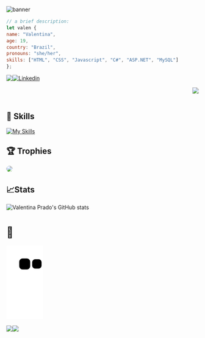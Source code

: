![banner](https://user-images.githubusercontent.com/85965282/163661974-0da67919-b03a-4d3c-a843-2adf965a3ff7.png)




 
```javascript  
// a brief description:
let valen {
name: "Valentina",
age: 19,
country: "Brazil",
pronouns: "she/her",
skills: ["HTML", "CSS", "Javascript", "C#", "ASP.NET", "MySQL"]
};
```
<div>
<p align="center" style="display: flex;">
 <a href = "mailto:valentinacorradiniprado@gmail.com"><img src="https://img.shields.io/badge/-Gmail-%23333?style=for-the-badge&logo=gmail&logoColor=white" target="_blank"></a>
<a href="https://www.linkedin.com/in/valentinacprado"><img src="https://img.shields.io/badge/LinkedIn-0077B5?style=for-the-badge&logo=linkedin&logoColor=white" alt="Linkedin"/></a>
</p>
 </div>
<img align="right" src="https://user-images.githubusercontent.com/85965282/149155028-421df241-3b9b-4959-b089-02e94ca326f2.gif">
</div>
 <br /> <br />



## 🎯 Skills 
[![My Skills](https://skills.thijs.gg/icons?i=js,html,css,cs,figma,git,md,mysql,nodejs,php,py,react,tailwind,ts&theme=dark)](https://skills.thijs.gg)

  
## 🏆 Trophies 
  <img src="https://github-profile-trophy.vercel.app/?username=valencprado&theme=dark&column=7" height="150" style="border-radius:50px;"/>

## 📈Stats
![Valentina Prado's GitHub stats](https://github-readme-stats-git-masterrstaa-rickstaa.vercel.app/api?username=valencprado&count_private=true&show_icons=true&theme=great-gatsby)


 
 # 🐍 
 
 ![Snake animation](https://github.com/valencprado/valencprado/blob/output/github-contribution-grid-snake.svg)
<div align="center">

 
 
 </div>
<div style="display: flex">
 
<img src="https://c.tenor.com/IVCnKbtTeRQAAAAC/programming-computer.gif"> 

<img src="https://user-images.githubusercontent.com/49248449/144116426-307bc795-ce75-4690-9cb1-4a0a3a258647.png" style="max-width: 100%;">
</div>
